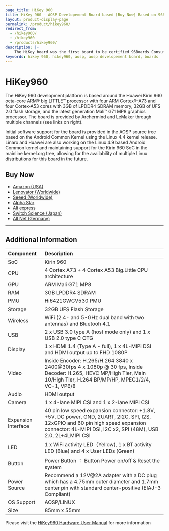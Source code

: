 ```yaml
---
page_title: HiKey 960
title: HiKey 960 - AOSP Developement Board based [Buy Now] Based on 96Boards CE Specification
layout: product-display-page
permalink: /product/hikey960/
redirect_from:
  - /hikey960/
  - /hikey960
  - /products/hikey960/
description: |-
    The HiKey board was the first board to be certified 96Boards Consumer Edition compatible,  1GB and 2GB variants are available from LeMaker. The board is based around the HiSilicon Kirin 620  SoC and also delivers high performance 3D graphics support, Wi-Fi, and Bluetooth connectivity, all packed into a board the size of a credit card.
keywords: hikey 960, hikey960, aosp, aosp developement board, boards
---
```

# HiKey960

The HiKey 960 development platform is based around the Huawei Kirin 960 octa-core ARM® big.LITTLE™ processor with four ARM Cortex®-A73 and four Cortex-A53
cores with 3GB of LPDDR4 SDRAM memory, 32GB of UFS 2.0 flash storage, and the latest generation Mali™ G71 MP8 graphics processor. The board is provided by
Archermind and LeMaker through multiple channels (see links on right).

Initial software support for the board is provided in the AOSP source tree based on the Android Common Kernel using the Linux 4.4 kernel release. Linaro and
Huawei are also working on the Linux 4.9 based Android Common kernel and maintaining support for the Kirin 960 SoC in the mainline kernel.org tree, allowing
for the availability of multiple Linux distributions for this board in the future.

## Buy Now

- [Amazon (USA)](http://linaro.co/hikey960buy-amazon)
- [Lenovator (Worldwide)](http://linaro.co/hikey960buy)
- [Seeed (Worldwide)](http://linaro.co/hikey960-seed)
- [Alpha Star](http://linaro.co/hikey960buy-alpha)
- [Ali express](http://linaro.co/hikey960-ali)
- [Switch Science (Japan)](http://linaro.co/hikey960-switch)
- [All Net (Germany)](http://linaro.co/hikey960-allnet)


***

## Additional Information

|   Component          |   Description                                                                                    |
|:---------------------|:-------------------------------------------------------------------------------------------------|
|  SoC                 | Kirin 960                                                                                        |
|  CPU                 | 4 Cortex A73 + 4 Cortex A53 Big.Little CPU architecture                                          |
|  GPU                 | ARM Mali G71 MP8                                                                                 |
|  RAM                 | 3GB LPDDR4 SDRAM                                                                                 |
|  PMU                 | Hi6421GWCV530 PMU                                                                                |
|  Storage             | 32GB UFS Flash Storage                                                                           |
|  Wireless            | WiFi (2.4- and 5-GHz dual band with two antennas) and Bluetooh 4.1                               |
|  USB                 | 2 x USB 3.0 type A (host mode only) and 1 x USB 2.0 type C OTG                                   |
|  Display             | 1 x HDMI 1.4 (Type A - full), 1 x 4L-MIPI DSI and HDMI output up to FHD 1080P                    |
|  Video               | Inside Encoder: H.265/H.264 3840 x 2400@30fps 4 x 1080p @ 30 fps, Inside Decoder: H.265, HEVC MP/High Tier, Main 10/High Tier, H.264 BP/MP/HP, MPEG1/2/4, VC-1, VP6/8                                                                 |
|  Audio               | HDMI output                                                                                      |
|  Camera              | 1 x 4-lane MIPI CSI and 1 x 2-lane MIPI CSI                                                      |
|  Expansion Interface | 40 pin low speed expansion connector: +1.8V, +5V, DC power, GND, 2UART, 2I2C, SPI, I2S, 12xGPIO and 60 pin high speed expansion connector: 4L-MIPI DSI, I2C x2, SPI (48M), USB 2.0, 2L+4LMIPI CSI                                    |
|  LED                 | 1 x WiFi activity LED（Yellow), 1 x BT activity LED (Blue) and 4 x User LEDs (Green)             |
|  Button              | Power Button ： Button Power on/off & Reset the system                                           |
|  Power Source        | Recommend a 12V@2A adapter with a DC plug which has a 4.75mm outer diameter and 1.7mm center pin with standard center-positive (EIAJ-3 Compliant)                                                                                        |
|  OS Support          | AOSP/LINUX                                                                                       |
|  Size                | 85mm x 55mm                                                                                      |

Please visit the [HiKey960 Hardware User Manual](https://github.com/96boards/documentation/blob/master/ConsumerEdition/HiKey960/HardwareDocs/HardwareUserManual.md) for more information
